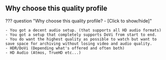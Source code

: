 <!-- markdownlint-disable MD041-->
## Why choose this quality profile

??? question "Why choose this quality profile? - [Click to show/hide]"

    - You got a decent audio setup. (that supports all HD audio formats)
    - You got a setup that completely supports DoVi from start to end.
    - You do want the highest quality as possible to watch but want to save space for archiving without losing video and audio quality.
    - HDR/DoVi (Depending what's offered and often both)
    - HD Audio (Atmos, TrueHD etc...)
<!-- markdownlint-enable MD041-->
